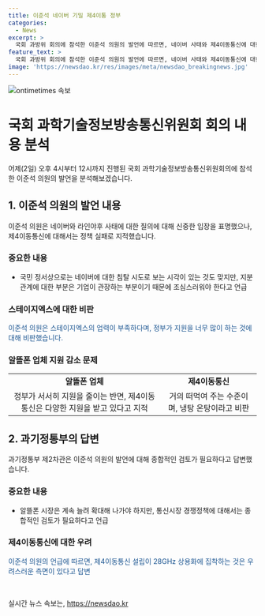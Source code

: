 ```yaml
---
title: 이준석 네이버 기밀 제4이통 정부
categories:
  - News
excerpt: >
  국회 과방위 회의에 참석한 이준석 의원의 발언에 따르면, 네이버 사태와 제4이동통신에 대한 비판을 펼치며, 기업의 관장과 정부의 정책 실패를 지적하였다. 또한, 스테이지엑스의 업력 미흡과 알뜰폰 지원 줄이기에 대한 비판을 제기하며, 과기정통부의 통신시장 정책에 대한 일관성 부족을 지적하였다. 특히, 제4이동통신에 대한 정부의 지원과 알뜰폰 업체에 대한 지원 차별에 대한 비판을 피력하였다.
feature_text: >
  국회 과방위 회의에 참석한 이준석 의원의 발언에 따르면, 네이버 사태와 제4이동통신에 대한 비판을 펼치며, 기업의 관장과 정부의 정책 실패를 지적하였다. 또한, 스테이지엑스의 업력 미흡과 알뜰폰 지원 줄이기에 대한 비판을 제기하며, 과기정통부의 통신시장 정책에 대한 일관성 부족을 지적하였다. 특히, 제4이동통신에 대한 정부의 지원과 알뜰폰 업체에 대한 지원 차별에 대한 비판을 피력하였다.
image: 'https://newsdao.kr/res/images/meta/newsdao_breakingnews.jpg'
---
```


<p><img src="https://newsdao.kr/res/images/meta/newsdao_breakingnews.jpg" alt="ontimetimes 속보" /></p>

<h1>국회 과학기술정보방송통신위원회 회의 내용 분석</h1>

<p data-ke-size="size16">어제(2일) 오후 4시부터 12시까지 진행된 국회 과학기술정보방송통신위원회의에 참석한 이준석 의원의 발언을 분석해보겠습니다.</p>

<h2>1. 이준석 의원의 발언 내용</h2>

<p data-ke-size="size16">이준석 의원은 네이버와 라인야후 사태에 대한 질의에 대해 신중한 입장을 표명했으나, 제4이동통신에 대해서는 정책 실패로 지적했습니다.</p>

<h3>중요한 내용</h3>

<ul>
  <li>국민 정서상으로는 네이버에 대한 침탈 시도로 보는 시각이 있는 것도 맞지만, 지분 관계에 대한 부분은 기업이 관장하는 부분이기 때문에 조심스러워야 한다고 언급</li>
</ul>

<h3>스테이지엑스에 대한 비판</h3>

<p data-ke-size="size16"><span style="color: #1a5490;">이준석 의원은 스테이지엑스의 업력이 부족하다며, 정부가 지원을 너무 많이 하는 것에 대해 비판했습니다.</span></p>

<h3>알뜰폰 업체 지원 감소 문제</h3>

<table>
  <tr>
    <td style="text-align: center; height: 17px;"><b>알뜰폰 업체</b></td>
    <td style="text-align: center; height: 17px;"><b>제4이동통신</b></td>
  </tr>
  <tr>
    <td style="text-align: center; height: 17px;">정부가 서서히 지원을 줄이는 반면, 제4이동통신은 다양한 지원을 받고 있다고 지적</td>
    <td style="text-align: center; height: 17px;">거의 떠먹여 주는 수준이며, 냉탕 온탕이라고 비판</td>
  </tr>
</table>

<h2>2. 과기정통부의 답변</h2>

<p data-ke-size="size16">과기정통부 제2차관은 이준석 의원의 발언에 대해 종합적인 검토가 필요하다고 답변했습니다.</p>

<h3>중요한 내용</h3>

<ul>
  <li>알뜰폰 시장은 계속 늘려 확대해 나가야 하지만, 통신시장 경쟁정책에 대해서는 종합적인 검토가 필요하다고 언급</li>
</ul>

<h3>제4이동통신에 대한 우려</h3>

<p data-ke-size="size16"><span style="color: #1a5490;">이준석 의원의 언급에 따르면, 제4이동통신 설립이 28GHz 상용화에 집착하는 것은 우려스러운 측면이 있다고 답변</span></p>

<p data-ke-size="size16">&nbsp;</p>
실시간 뉴스 속보는, <a href="https://newsdao.kr" rel="dofollow">https://newsdao.kr</a>


